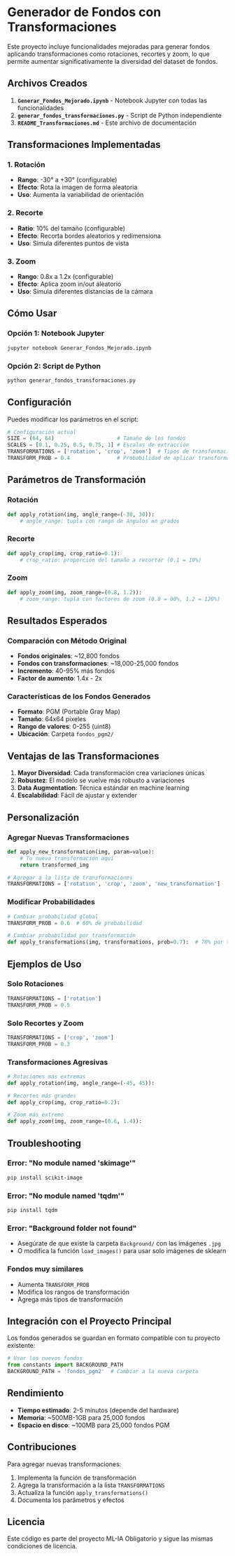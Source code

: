 # Generador de Fondos con Transformaciones

Este proyecto incluye funcionalidades mejoradas para generar fondos aplicando transformaciones como rotaciones, recortes y zoom, lo que permite aumentar significativamente la diversidad del dataset de fondos.

## Archivos Creados

1. **`Generar_Fondos_Mejorado.ipynb`** - Notebook Jupyter con todas las funcionalidades
2. **`generar_fondos_transformaciones.py`** - Script de Python independiente
3. **`README_Transformaciones.md`** - Este archivo de documentación

## Transformaciones Implementadas

### 1. Rotación
- **Rango**: -30° a +30° (configurable)
- **Efecto**: Rota la imagen de forma aleatoria
- **Uso**: Aumenta la variabilidad de orientación

### 2. Recorte
- **Ratio**: 10% del tamaño (configurable)
- **Efecto**: Recorta bordes aleatorios y redimensiona
- **Uso**: Simula diferentes puntos de vista

### 3. Zoom
- **Rango**: 0.8x a 1.2x (configurable)
- **Efecto**: Aplica zoom in/out aleatorio
- **Uso**: Simula diferentes distancias de la cámara

## Cómo Usar

### Opción 1: Notebook Jupyter
```bash
jupyter notebook Generar_Fondos_Mejorado.ipynb
```

### Opción 2: Script de Python
```bash
python generar_fondos_transformaciones.py
```

## Configuración

Puedes modificar los parámetros en el script:

```python
# Configuración actual
SIZE = (64, 64)                    # Tamaño de los fondos
SCALES = [0.1, 0.25, 0.5, 0.75, 1] # Escalas de extracción
TRANSFORMATIONS = ['rotation', 'crop', 'zoom']  # Tipos de transformación
TRANSFORM_PROB = 0.4               # Probabilidad de aplicar transformaciones
```

## Parámetros de Transformación

### Rotación
```python
def apply_rotation(img, angle_range=(-30, 30)):
    # angle_range: tupla con rango de ángulos en grados
```

### Recorte
```python
def apply_crop(img, crop_ratio=0.1):
    # crop_ratio: proporción del tamaño a recortar (0.1 = 10%)
```

### Zoom
```python
def apply_zoom(img, zoom_range=(0.8, 1.2)):
    # zoom_range: tupla con factores de zoom (0.8 = 80%, 1.2 = 120%)
```

## Resultados Esperados

### Comparación con Método Original
- **Fondos originales**: ~12,800 fondos
- **Fondos con transformaciones**: ~18,000-25,000 fondos
- **Incremento**: 40-95% más fondos
- **Factor de aumento**: 1.4x - 2x

### Características de los Fondos Generados
- **Formato**: PGM (Portable Gray Map)
- **Tamaño**: 64x64 píxeles
- **Rango de valores**: 0-255 (uint8)
- **Ubicación**: Carpeta `fondos_pgm2/`

## Ventajas de las Transformaciones

1. **Mayor Diversidad**: Cada transformación crea variaciones únicas
2. **Robustez**: El modelo se vuelve más robusto a variaciones
3. **Data Augmentation**: Técnica estándar en machine learning
4. **Escalabilidad**: Fácil de ajustar y extender

## Personalización

### Agregar Nuevas Transformaciones
```python
def apply_new_transformation(img, param=value):
    # Tu nueva transformación aquí
    return transformed_img

# Agregar a la lista de transformaciones
TRANSFORMATIONS = ['rotation', 'crop', 'zoom', 'new_transformation']
```

### Modificar Probabilidades
```python
# Cambiar probabilidad global
TRANSFORM_PROB = 0.6  # 60% de probabilidad

# Cambiar probabilidad por transformación
def apply_transformations(img, transformations, prob=0.7):  # 70% por transformación
```

## Ejemplos de Uso

### Solo Rotaciones
```python
TRANSFORMATIONS = ['rotation']
TRANSFORM_PROB = 0.5
```

### Solo Recortes y Zoom
```python
TRANSFORMATIONS = ['crop', 'zoom']
TRANSFORM_PROB = 0.3
```

### Transformaciones Agresivas
```python
# Rotaciones más extremas
def apply_rotation(img, angle_range=(-45, 45)):

# Recortes más grandes
def apply_crop(img, crop_ratio=0.2):

# Zoom más extremo
def apply_zoom(img, zoom_range=(0.6, 1.4)):
```

## Troubleshooting

### Error: "No module named 'skimage'"
```bash
pip install scikit-image
```

### Error: "No module named 'tqdm'"
```bash
pip install tqdm
```

### Error: "Background folder not found"
- Asegúrate de que existe la carpeta `Background/` con las imágenes `.jpg`
- O modifica la función `load_images()` para usar solo imágenes de sklearn

### Fondos muy similares
- Aumenta `TRANSFORM_PROB`
- Modifica los rangos de transformación
- Agrega más tipos de transformación

## Integración con el Proyecto Principal

Los fondos generados se guardan en formato compatible con tu proyecto existente:

```python
# Usar los nuevos fondos
from constants import BACKGROUND_PATH
BACKGROUND_PATH = 'fondos_pgm2'  # Cambiar a la nueva carpeta
```

## Rendimiento

- **Tiempo estimado**: 2-5 minutos (depende del hardware)
- **Memoria**: ~500MB-1GB para 25,000 fondos
- **Espacio en disco**: ~100MB para 25,000 fondos PGM

## Contribuciones

Para agregar nuevas transformaciones:

1. Implementa la función de transformación
2. Agrega la transformación a la lista `TRANSFORMATIONS`
3. Actualiza la función `apply_transformations()`
4. Documenta los parámetros y efectos

## Licencia

Este código es parte del proyecto ML-IA Obligatorio y sigue las mismas condiciones de licencia. 